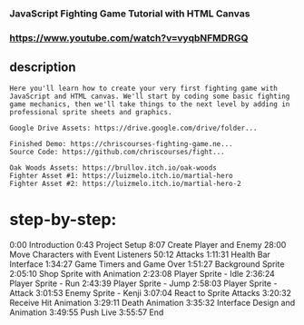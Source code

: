 ### JavaScript Fighting Game Tutorial with HTML Canvas

### https://www.youtube.com/watch?v=vyqbNFMDRGQ

## description
    Here you'll learn how to create your very first fighting game with JavaScript and HTML canvas. We'll start by coding some basic fighting game mechanics, then we'll take things to the next level by adding in professional sprite sheets and graphics.

    Google Drive Assets: https://drive.google.com/drive/folder...

    Finished Demo: https://chriscourses-fighting-game.ne...
    Source Code: https://github.com/chriscourses/fight...

    Oak Woods Assets: https://brullov.itch.io/oak-woods
    Fighter Asset #1: https://luizmelo.itch.io/martial-hero
    Fighter Asset #2: https://luizmelo.itch.io/martial-hero-2

# step-by-step:
0:00 Introduction
0:43 Project Setup
8:07 Create Player and Enemy
28:00 Move Characters with Event Listeners
50:12 Attacks
1:11:31 Health Bar Interface
1:34:27 Game Timers and Game Over
1:51:27 Background Sprite
2:05:10 Shop Sprite with Animation
2:23:08 Player Sprite - Idle
2:36:24 Player Sprite - Run
2:43:39 Player Sprite - Jump
2:58:03 Player Sprite - Attack
3:01:53 Enemy Sprite - Kenji
3:07:04 React to Sprite Attacks
3:20:32 Receive Hit Animation
3:29:11 Death Animation
3:35:32 Interface Design and Animation
3:49:55 Push Live
3:55:57 End



